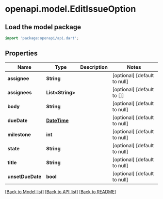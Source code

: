 # openapi.model.EditIssueOption

## Load the model package
```dart
import 'package:openapi/api.dart';
```

## Properties
Name | Type | Description | Notes
------------ | ------------- | ------------- | -------------
**assignee** | **String** |  | [optional] [default to null]
**assignees** | **List&lt;String&gt;** |  | [optional] [default to []]
**body** | **String** |  | [optional] [default to null]
**dueDate** | [**DateTime**](DateTime.md) |  | [optional] [default to null]
**milestone** | **int** |  | [optional] [default to null]
**state** | **String** |  | [optional] [default to null]
**title** | **String** |  | [optional] [default to null]
**unsetDueDate** | **bool** |  | [optional] [default to null]

[[Back to Model list]](../README.md#documentation-for-models) [[Back to API list]](../README.md#documentation-for-api-endpoints) [[Back to README]](../README.md)


